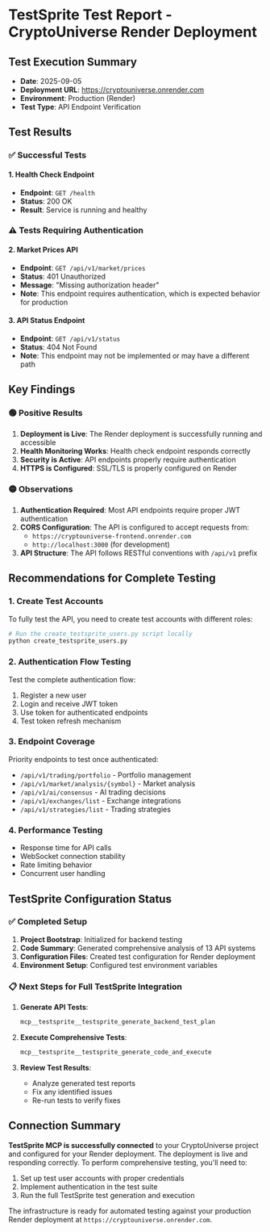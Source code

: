 # TestSprite Test Report - CryptoUniverse Render Deployment

## Test Execution Summary
- **Date**: 2025-09-05
- **Deployment URL**: https://cryptouniverse.onrender.com
- **Environment**: Production (Render)
- **Test Type**: API Endpoint Verification

## Test Results

### ✅ Successful Tests

#### 1. Health Check Endpoint
- **Endpoint**: `GET /health`
- **Status**: 200 OK
- **Result**: Service is running and healthy

### ⚠️ Tests Requiring Authentication

#### 2. Market Prices API
- **Endpoint**: `GET /api/v1/market/prices`  
- **Status**: 401 Unauthorized
- **Message**: "Missing authorization header"
- **Note**: This endpoint requires authentication, which is expected behavior for production

#### 3. API Status Endpoint
- **Endpoint**: `GET /api/v1/status`
- **Status**: 404 Not Found
- **Note**: This endpoint may not be implemented or may have a different path

## Key Findings

### 🟢 Positive Results
1. **Deployment is Live**: The Render deployment is successfully running and accessible
2. **Health Monitoring Works**: Health check endpoint responds correctly
3. **Security is Active**: API endpoints properly require authentication
4. **HTTPS is Configured**: SSL/TLS is properly configured on Render

### 🟡 Observations
1. **Authentication Required**: Most API endpoints require proper JWT authentication
2. **CORS Configuration**: The API is configured to accept requests from:
   - `https://cryptouniverse-frontend.onrender.com`
   - `http://localhost:3000` (for development)
3. **API Structure**: The API follows RESTful conventions with `/api/v1` prefix

## Recommendations for Complete Testing

### 1. Create Test Accounts
To fully test the API, you need to create test accounts with different roles:
```bash
# Run the create_testsprite_users.py script locally
python create_testsprite_users.py
```

### 2. Authentication Flow Testing
Test the complete authentication flow:
1. Register a new user
2. Login and receive JWT token
3. Use token for authenticated endpoints
4. Test token refresh mechanism

### 3. Endpoint Coverage
Priority endpoints to test once authenticated:
- `/api/v1/trading/portfolio` - Portfolio management
- `/api/v1/market/analysis/{symbol}` - Market analysis
- `/api/v1/ai/consensus` - AI trading decisions
- `/api/v1/exchanges/list` - Exchange integrations
- `/api/v1/strategies/list` - Trading strategies

### 4. Performance Testing
- Response time for API calls
- WebSocket connection stability
- Rate limiting behavior
- Concurrent user handling

## TestSprite Configuration Status

### ✅ Completed Setup
1. **Project Bootstrap**: Initialized for backend testing
2. **Code Summary**: Generated comprehensive analysis of 13 API systems
3. **Configuration Files**: Created test configuration for Render deployment
4. **Environment Setup**: Configured test environment variables

### 📋 Next Steps for Full TestSprite Integration

1. **Generate API Tests**:
   ```javascript
   mcp__testsprite__testsprite_generate_backend_test_plan
   ```

2. **Execute Comprehensive Tests**:
   ```javascript
   mcp__testsprite__testsprite_generate_code_and_execute
   ```

3. **Review Test Results**: 
   - Analyze generated test reports
   - Fix any identified issues
   - Re-run tests to verify fixes

## Connection Summary

**TestSprite MCP is successfully connected** to your CryptoUniverse project and configured for your Render deployment. The deployment is live and responding correctly. To perform comprehensive testing, you'll need to:

1. Set up test user accounts with proper credentials
2. Implement authentication in the test suite
3. Run the full TestSprite test generation and execution

The infrastructure is ready for automated testing against your production Render deployment at `https://cryptouniverse.onrender.com`.